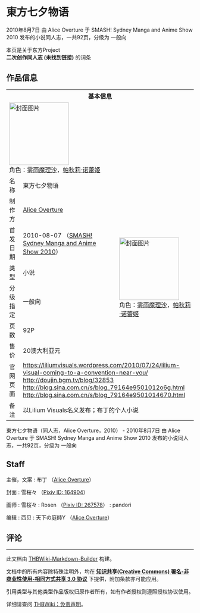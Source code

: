 # 東方七夕物语

<!-- source html: G:\repos\THBWiki-Markdown-Builder\THBWikiMarkdown\Temp\main\a\a7\ns0%3A%E6%9D%B1%E6%96%B9%E4%B8%83%E5%A4%95%E7%89%A9%E8%AF%AD.html -->

2010年8月7日 由 Alice Overture 于 SMASH! Sydney Manga and Anime Show 2010 发布的小说同人志，一共92页，分级为 一般向

本页是关于东方Project  
 **二次创作同人志 (未找到链接)** 的词条
## 作品信息

<table><tbody><tr><th colspan="3">基本信息</th></tr><tr><td class="cover-artwork-mobile" colspan="2"><a href="./文件-東方七夕物语封面.jpg.md" class="image" title="封面图片"><img alt="封面图片" src="https://upload.thwiki.cc/thumb/3/33/%E6%9D%B1%E6%96%B9%E4%B8%83%E5%A4%95%E7%89%A9%E8%AF%AD%E5%B0%81%E9%9D%A2.jpg/160px-%E6%9D%B1%E6%96%B9%E4%B8%83%E5%A4%95%E7%89%A9%E8%AF%AD%E5%B0%81%E9%9D%A2.jpg" decoding="async" loading="lazy" width="160" height="168" srcset="https://upload.thwiki.cc/thumb/3/33/%E6%9D%B1%E6%96%B9%E4%B8%83%E5%A4%95%E7%89%A9%E8%AF%AD%E5%B0%81%E9%9D%A2.jpg/241px-%E6%9D%B1%E6%96%B9%E4%B8%83%E5%A4%95%E7%89%A9%E8%AF%AD%E5%B0%81%E9%9D%A2.jpg 1.5x, https://upload.thwiki.cc/thumb/3/33/%E6%9D%B1%E6%96%B9%E4%B8%83%E5%A4%95%E7%89%A9%E8%AF%AD%E5%B0%81%E9%9D%A2.jpg/321px-%E6%9D%B1%E6%96%B9%E4%B8%83%E5%A4%95%E7%89%A9%E8%AF%AD%E5%B0%81%E9%9D%A2.jpg 2x" data-file-width="340" data-file-height="356"></a><div class="cover-char">角色：<a href="./雾雨魔理沙.md" title="雾雨魔理沙">雾雨魔理沙</a>，<a href="./帕秋莉·诺蕾姬.md" title="帕秋莉·诺蕾姬">帕秋莉·诺蕾姬</a></div></td>
</tr><tr><td class="label">名称</td><td colspan="2"> 東方七夕物语 </td></tr><tr><td class="label">制作方</td><td><a href="./Alice_Overture.md" title="Alice Overture">Alice Overture</a></td><td class="cover-artwork" rowspan="6" style="min-width:168px;"><a href="./文件-東方七夕物语封面.jpg.md" class="image" title="封面图片"><img alt="封面图片" src="https://upload.thwiki.cc/thumb/3/33/%E6%9D%B1%E6%96%B9%E4%B8%83%E5%A4%95%E7%89%A9%E8%AF%AD%E5%B0%81%E9%9D%A2.jpg/160px-%E6%9D%B1%E6%96%B9%E4%B8%83%E5%A4%95%E7%89%A9%E8%AF%AD%E5%B0%81%E9%9D%A2.jpg" decoding="async" loading="lazy" width="160" height="168" srcset="https://upload.thwiki.cc/thumb/3/33/%E6%9D%B1%E6%96%B9%E4%B8%83%E5%A4%95%E7%89%A9%E8%AF%AD%E5%B0%81%E9%9D%A2.jpg/241px-%E6%9D%B1%E6%96%B9%E4%B8%83%E5%A4%95%E7%89%A9%E8%AF%AD%E5%B0%81%E9%9D%A2.jpg 1.5x, https://upload.thwiki.cc/thumb/3/33/%E6%9D%B1%E6%96%B9%E4%B8%83%E5%A4%95%E7%89%A9%E8%AF%AD%E5%B0%81%E9%9D%A2.jpg/321px-%E6%9D%B1%E6%96%B9%E4%B8%83%E5%A4%95%E7%89%A9%E8%AF%AD%E5%B0%81%E9%9D%A2.jpg 2x" data-file-width="340" data-file-height="356"></a><div class="cover-char">角色：<a href="./雾雨魔理沙.md" title="雾雨魔理沙">雾雨魔理沙</a>，<a href="./帕秋莉·诺蕾姬.md" title="帕秋莉·诺蕾姬">帕秋莉·诺蕾姬</a></div></td>
</tr><tr><td class="label">首发日期</td><td>2010-08-07&#160;（<a href="/展会作品列表?e=SMASH%21+Sydney+Manga+and+Anime+Show%232010">SMASH! Sydney Manga and Anime Show 2010</a>）</td></tr><tr><td class="label">类型</td><td>小说</td></tr><tr><td class="label">分级指定</td><td>一般向</td></tr><tr><td class="label">页数</td><td>92P</td></tr><tr><td class="label">售价</td><td>20澳大利亚元</td></tr>
<tr><td class="label">官网页面</td><td colspan="2"><a rel="nofollow" class="external free" href="https://liliumvisuals.wordpress.com/2010/07/24/lilium-visual-coming-to-a-convention-near-you/">https://liliumvisuals.wordpress.com/2010/07/24/lilium-visual-coming-to-a-convention-near-you/</a><br><a rel="nofollow" class="external free" href="http://doujin.bgm.tv/blog/32853">http://doujin.bgm.tv/blog/32853</a><br><a rel="nofollow" class="external free" href="http://blog.sina.com.cn/s/blog_79164e9501012o6g.html">http://blog.sina.com.cn/s/blog_79164e9501012o6g.html</a><br><a rel="nofollow" class="external free" href="http://blog.sina.com.cn/s/blog_79164e9501014670.html">http://blog.sina.com.cn/s/blog_79164e9501014670.html</a></td></tr><tr><td class="label">备注</td><td colspan="2">以Lilium Visuals名义发布；布丁的个人小说</td></tr></tbody></table>

東方七夕物语（同人志，Alice Overture，2010） - 2010年8月7日 由 Alice Overture 于 SMASH! Sydney Manga and Anime Show 2010 发布的小说同人志，一共92页，分级为 一般向
## Staff
主催，文案
: 布丁 （[Alice Overture](./Alice_Overture.md)）

封面
: 雪桜々 （[Pixiv ID: 164904](https://www.pixiv.net/users/164904)）

画师
: 雪桜々
: Rosen （[Pixiv ID: 267578](https://www.pixiv.net/users/267578)）
: pandori

编辑
: 西贝
: 天下の庭師Y （[Alice Overture](./Alice_Overture.md)）

## 评论




---

此文档由 [THBWiki-Markdown-Builder](https://github.com/Delsin-Yu/THBWiki-Markdown-Builder) 构建。

文档中的所有内容除特殊注明外，均在 [**知识共享(Creative Commons) 署名-非商业性使用-相同方式共享 3.0 协议**](https://creativecommons.org/licenses/by-sa/3.0/deed.zh-hans) 下提供，附加条款亦可能应用。

引用类型与其他类型作品版权归原作者所有，如有作者授权则遵照授权协议使用。

详细请查阅 [THBWiki：免责声明](https://thbwiki.cc/THBWiki:%E5%85%8D%E8%B4%A3%E5%A3%B0%E6%98%8E)。

